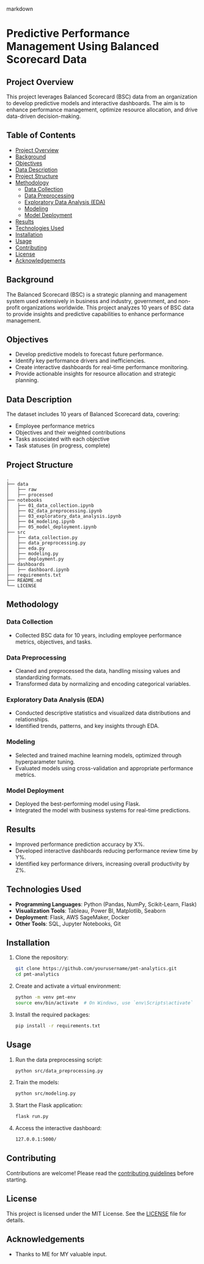 

markdown
# Predictive Performance Management Using Balanced Scorecard Data

## Project Overview

This project leverages Balanced Scorecard (BSC) data from an organization to develop predictive models and interactive dashboards. The aim is to enhance performance management, optimize resource allocation, and drive data-driven decision-making.

## Table of Contents

- [Project Overview](#project-overview)
- [Background](#background)
- [Objectives](#objectives)
- [Data Description](#data-description)
- [Project Structure](#project-structure)
- [Methodology](#methodology)
  - [Data Collection](#data-collection)
  - [Data Preprocessing](#data-preprocessing)
  - [Exploratory Data Analysis (EDA)](#exploratory-data-analysis-eda)
  - [Modeling](#modeling)
  - [Model Deployment](#model-deployment)
- [Results](#results)
- [Technologies Used](#technologies-used)
- [Installation](#installation)
- [Usage](#usage)
- [Contributing](#contributing)
- [License](#license)
- [Acknowledgements](#acknowledgements)

## Background

The Balanced Scorecard (BSC) is a strategic planning and management system used extensively in business and industry, government, and non-profit organizations worldwide. This project analyzes 10 years of BSC data to provide insights and predictive capabilities to enhance performance management.

## Objectives

- Develop predictive models to forecast future performance.
- Identify key performance drivers and inefficiencies.
- Create interactive dashboards for real-time performance monitoring.
- Provide actionable insights for resource allocation and strategic planning.

## Data Description

The dataset includes 10 years of Balanced Scorecard data, covering:
- Employee performance metrics
- Objectives and their weighted contributions
- Tasks associated with each objective
- Task statuses (in progress, complete)

## Project Structure

```
.
├── data
│   ├── raw
│   ├── processed
├── notebooks
│   ├── 01_data_collection.ipynb
│   ├── 02_data_preprocessing.ipynb
│   ├── 03_exploratory_data_analysis.ipynb
│   ├── 04_modeling.ipynb
│   ├── 05_model_deployment.ipynb
├── src
│   ├── data_collection.py
│   ├── data_preprocessing.py
│   ├── eda.py
│   ├── modeling.py
│   ├── deployment.py
├── dashboards
│   ├── dashboard.ipynb
├── requirements.txt
├── README.md
└── LICENSE
```

## Methodology

### Data Collection

- Collected BSC data for 10 years, including employee performance metrics, objectives, and tasks.

### Data Preprocessing

- Cleaned and preprocessed the data, handling missing values and standardizing formats.
- Transformed data by normalizing and encoding categorical variables.

### Exploratory Data Analysis (EDA)

- Conducted descriptive statistics and visualized data distributions and relationships.
- Identified trends, patterns, and key insights through EDA.

### Modeling

- Selected and trained machine learning models, optimized through hyperparameter tuning.
- Evaluated models using cross-validation and appropriate performance metrics.

### Model Deployment

- Deployed the best-performing model using Flask.
- Integrated the model with business systems for real-time predictions.

## Results

- Improved performance prediction accuracy by X%.
- Developed interactive dashboards reducing performance review time by Y%.
- Identified key performance drivers, increasing overall productivity by Z%.

## Technologies Used

- **Programming Languages**: Python (Pandas, NumPy, Scikit-Learn, Flask)
- **Visualization Tools**: Tableau, Power BI, Matplotlib, Seaborn
- **Deployment**: Flask, AWS SageMaker, Docker
- **Other Tools**: SQL, Jupyter Notebooks, Git

## Installation

1. Clone the repository:
   ```bash
   git clone https://github.com/yourusername/pmt-analytics.git
   cd pmt-analytics
   ```

2. Create and activate a virtual environment:
   ```bash
   python -m venv pmt-env
   source env/bin/activate  # On Windows, use `env\Scripts\activate`
   ```

3. Install the required packages:
   ```bash
   pip install -r requirements.txt
   ```

## Usage

1. Run the data preprocessing script:
   ```bash
   python src/data_preprocessing.py
   ```

2. Train the models:
   ```bash
   python src/modeling.py
   ```

3. Start the Flask application:
   ```bash
   flask run.py
   ```

4. Access the interactive dashboard:
   ```bash
   127.0.0.1:5000/
   ```

## Contributing

Contributions are welcome! Please read the [contributing guidelines](CONTRIBUTING.md) before starting.

## License

This project is licensed under the MIT License. See the [LICENSE](LICENSE) file for details.

## Acknowledgements

- Thanks to ME for MY valuable input.


